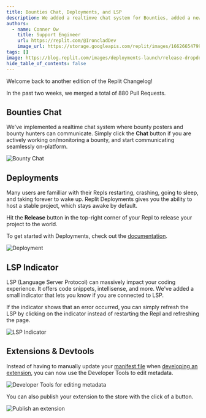 ```yaml
---
title: Bounties Chat, Deployments, and LSP
description: We added a realtimve chat system for Bounties, added a new Deployments product, and improved the LSP experience
authors:
  - name: Conner Ow
    title: Support Engineer
    url: https://replit.com/@IroncladDev
    image_url: https://storage.googleapis.com/replit/images/1662665479969_1173707b428ef17419de4940af146e6a.png
tags: []
image: https://blog.replit.com/images/deployments-launch/release-dropdown.png?v=1681402208696
hide_table_of_contents: false
---
```


Welcome back to another edition of the Replit Changelog!

In the past two weeks, we merged a total of 880 Pull Requests.

## Bounties Chat

We've implemented a realtime chat system where bounty posters and bounty hunters can communicate. Simply click the **Chat** button if you are actively working on/monitoring a bounty, and start communicating seamlessly on-platform.

![Bounty Chat](https://docimg.replit.com/updates/bountychat.png)

## Deployments

Many users are familliar with their Repls restarting, crashing, going to sleep, and taking forever to wake up. Replit Deployments gives you the ability to host a stable project, which stays awake by default.

Hit the **Release** button in the top-right corner of your Repl to release your project to the world.

To get started with Deployments, check out the [documentation](https://docs.replit.com/category/deployments).

![Deployment](https://blog.replit.com/images/deployments-launch/release-dropdown.png?v=1681402208696)

## LSP Indicator

LSP (Language Server Protocol) can massively impact your coding experience. It offers code snippets, intellisense, and more. We've added a small indicator that lets you know if you are connected to LSP.

If the indicator shows that an error occurred, you can simply refresh the LSP by clicking on the indicator instead of restarting the Repl and refreshing the page.

![LSP Indicator](https://docimg.replit.com/updates/lsp.png)

## Extensions & Devtools

Instead of having to manually update your [manifest file](https://docs.replit.com/extensions/api/manifest) when [developing an extension](https://docs.replit.com/extensions), you can now use the Developer Tools to edit metadata.

![Developer Tools for editing metadata](https://docimg.replit.com/updates/devtools-meta.png)

You can also publish your extension to the store with the click of a button.

![Publish an extension](https://docimg.replit.com/updates/ext-publish.png)
